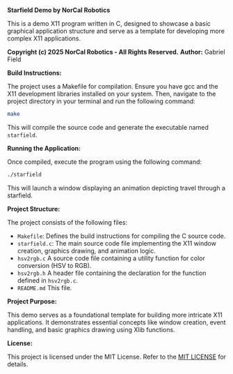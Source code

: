 **Starfield Demo by NorCal Robotics**

This is a demo X11 program written in C, designed to showcase a basic graphical application structure and serve as a template for developing more complex X11 applications.

**Copyright (c) 2025 NorCal Robotics - All Rights Reserved.**
**Author:** Gabriel Field

**Build Instructions:**

The project uses a Makefile for compilation. Ensure you have gcc and the X11 development libraries installed on your system. Then, navigate to the project directory in your terminal and run the following command:

```bash
make
```

This will compile the source code and generate the executable named `starfield`.

**Running the Application:**

Once compiled, execute the program using the following command:

```bash
./starfield
```

This will launch a window displaying an animation depicting travel through a starfield.

**Project Structure:**

The project consists of the following files:

- `Makefile`: Defines the build instructions for compiling the C source code.
- `starfield.c`: The main source code file implementing the X11 window creation, graphics drawing, and animation logic.
- `hsv2rgb.c` A source code file containing a utility function for color conversion (HSV to RGB).
- `hsv2rgb.h` A header file containing the declaration for the function defined in `hsv2rgb.c`.
- `README.md` This file.

**Project Purpose:**

This demo serves as a foundational template for building more intricate X11 applications. It demonstrates essential concepts like window creation, event handling, and basic graphics drawing using Xlib functions.

**License:**

This project is licensed under the MIT License. Refer to the [MIT LICENSE](https://opensource.org/licenses/MIT) for details.
